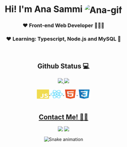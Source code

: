 <div align="center">

# Hi! I'm Ana Sammi <img align="center" alt="Ana-gif" height="100" style="border-radius:50px;" src="https://media.giphy.com/media/PxQLHIvfJoQ5jQTDSx/giphy.gif">

### ♥ Front-end Web Developer 👩🏻‍💻 <br/>
### ♥ Learning: Typescript, Node.js and MySQL 📖 
</div>
<br/>
<div align="center">
  
## Github Status 💻
  
 </div>

<div style="display: inline_block" align="center">
 
  <a href="https://github.com/anasammi">
  <img height="150em" src="https://github-readme-stats.vercel.app/api?username=anasammi&show_icons=true&theme=tokyonight&include_all_commits=true&count_private=true"/>
  <img height="150em" src="https://github-readme-stats.vercel.app/api/top-langs/?username=anasammi&layout=compact&langs_count=10&theme=tokyonight"/>
</div>
<div style="display: inline_block" align="center"><br>
  <img align="center" alt="Js" height="30" width="40" src="https://raw.githubusercontent.com/devicons/devicon/master/icons/javascript/javascript-plain.svg">
  <img align="center" alt="React" height="30" width="40" src="https://raw.githubusercontent.com/devicons/devicon/master/icons/react/react-original.svg">
  <img align="center" alt="HTML" height="30" width="40" src="https://raw.githubusercontent.com/devicons/devicon/master/icons/html5/html5-original.svg">
  <img align="center" alt="CSS" height="30" width="40" src="https://raw.githubusercontent.com/devicons/devicon/master/icons/css3/css3-original.svg">
                                                              

  
  
</div>
  
 <br/>
<div align="center">
  
## Contact Me! 💌📲
  
 </div>
  
 <div align="center"> 
<!--   <a href="https://www.youtube.com/channel/UC_-uuuZbY0AAt9CViNzvc-Q" target="_blank"><img src="https://img.shields.io/badge/YouTube-FF0000?style=for-the-badge&logo=youtube&logoColor=white" target="_blank"></a>
  <a href="https://instagram.com/rafaballerini" target="_blank"><img src="https://img.shields.io/badge/-Instagram-%23E4405F?style=for-the-badge&logo=instagram&logoColor=white" target="_blank"></a>
 	<a href="https://www.twitch.tv/rafaballerinii" target="_blank"><img src="https://img.shields.io/badge/Twitch-9146FF?style=for-the-badge&logo=twitch&logoColor=white" target="_blank"></a>
 <a href="https://discord.gg/wagxzStdcR" target="_blank"><img src="https://img.shields.io/badge/Discord-7289DA?style=for-the-badge&logo=discord&logoColor=white" target="_blank"></a>  -->
  <a href = "mailto:a.sammi1103@gmail.com"><img src="https://img.shields.io/badge/-Gmail-%23333?style=for-the-badge&logo=gmail&logoColor=white" target="_blank"></a>
  <a href="https://www.linkedin.com/in/ana-sue-sammi" target="_blank"><img src="https://img.shields.io/badge/-LinkedIn-%230077B5?style=for-the-badge&logo=linkedin&logoColor=white" target="_blank"></a> 
   
   ![Snake animation](https://github.com/anasammi/anasammi/blob/output/github-contribution-grid-snake.svg)
  </div>
